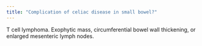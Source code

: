 ```yaml
---
title: "Complication of celiac disease in small bowel?"
---
```

T cell lymphoma. Exophytic mass, circumferential bowel wall thickening, or enlarged mesenteric lymph nodes.

